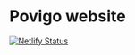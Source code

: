 # Povigo website
[![Netlify Status](https://api.netlify.com/api/v1/badges/44b6dc71-87ad-4320-b999-09eac1441d3d/deploy-status)](https://app.netlify.com/sites/povigo/deploys)
